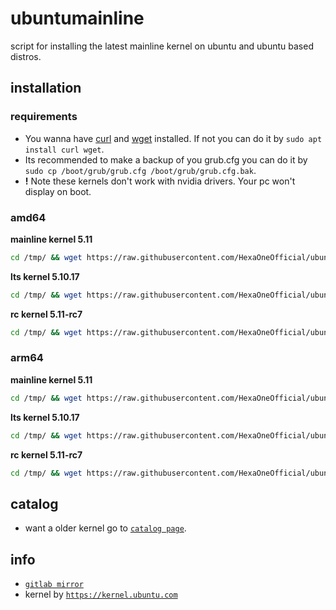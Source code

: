 # ubuntumainline
script for installing the latest mainline kernel on ubuntu and ubuntu based distros.

## installation

### requirements

- You wanna have [curl](https://curl.haxx.se/) and [wget](https://www.gnu.org/software/wget/) installed. If not you can do it by `sudo apt install curl wget`.
- Its recommended to make a backup of you grub.cfg you can do it by `sudo cp /boot/grub/grub.cfg /boot/grub/grub.cfg.bak`.
- **!** Note these kernels don't work with nvidia drivers. Your pc won't display on boot.

### amd64

**mainline kernel 5.11**

```bash
cd /tmp/ && wget https://raw.githubusercontent.com/HexaOneOfficial/ubuntumainline/main/catalog/5.11/install.sh && chmod +x install.sh && sudo ./install.sh -amd
```
**lts kernel 5.10.17**
```bash
cd /tmp/ && wget https://raw.githubusercontent.com/HexaOneOfficial/ubuntumainline/main/catalog/5.10.17/install.sh && chmod +x install.sh && sudo ./install.sh -amd
```

**rc kernel 5.11-rc7**
```bash
cd /tmp/ && wget https://raw.githubusercontent.com/HexaOneOfficial/ubuntumainline/main/catalog/5.11-rc7/install.sh && chmod +x install.sh && sudo ./install.sh -amd
```

### arm64

**mainline kernel 5.11**
```bash
cd /tmp/ && wget https://raw.githubusercontent.com/HexaOneOfficial/ubuntumainline/main/catalog/5.11/install.sh && chmod +x install.sh && sudo ./install.sh -arm
```

**lts kernel 5.10.17**
```bash
cd /tmp/ && wget https://raw.githubusercontent.com/HexaOneOfficial/ubuntumainline/main/catalog/5.10.17/install.sh && chmod +x install.sh && sudo ./install.sh -arm
```

**rc kernel 5.11-rc7**
```bash
cd /tmp/ && wget https://raw.githubusercontent.com/HexaOneOfficial/ubuntumainline/main/catalog/5.11-rc7/install.sh && chmod +x install.sh && sudo ./install.sh -arm
```

## catalog

- want a older kernel go to [`catalog page`](../catalog/README.md).

## info

- [`gitlab mirror`](https://gitlab.com/HexaOneOfficial/ubuntumainline)
- kernel by [`https://kernel.ubuntu.com`](https://kernel.ubuntu.com/)
